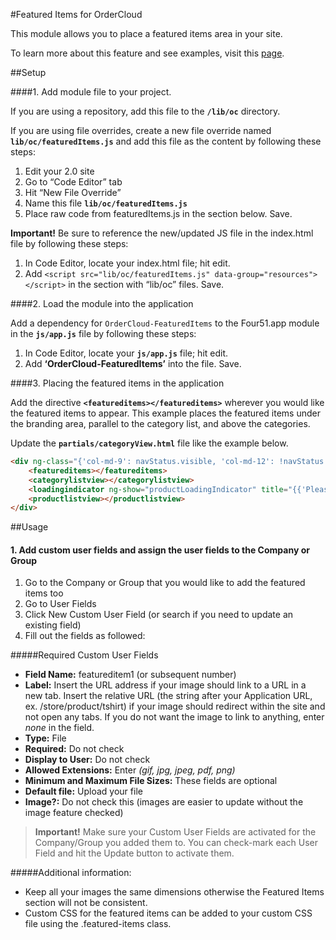 #Featured Items for OrderCloud 

This module allows you to place a featured items area in your site. 

To learn more about this feature and see examples, visit this [page](https://volition.four51ordercloud.com/store/product/FeaturedItems).

##Setup

####1. Add module file to your project.

If you are using a repository, add this file to the **`/lib/oc`** directory.

If you are using file overrides, create a new file override named **`lib/oc/featuredItems.js`** and add this file as the content by following these steps:

1. Edit your 2.0 site
2. Go to “Code Editor” tab
3. Hit “New File Override”
4. Name this file **`lib/oc/featuredItems.js`**
5. Place raw code from featuredItems.js in the section below. Save.

**Important!** Be sure to reference the new/updated JS file in the index.html file by following these steps:

1. In Code Editor, locate your index.html file; hit edit.
2. Add `<script src="lib/oc/featuredItems.js" data-group="resources"></script>` in the section with “lib/oc” files. Save.

####2. Load the module into the application

Add a dependency for `OrderCloud-FeaturedItems` to the Four51.app module in the **`js/app.js`** file by following these steps:

1. In Code Editor, locate your **`js/app.js`** file; hit edit.
2. Add **‘OrderCloud-FeaturedItems’** into the file. Save.

####3. Placing the featured items in the application

Add the directive  **`<featureditems></featureditems>`** wherever you would like the featured items to appear. This example places the featured items under the branding area, parallel to the category list, and above the categories.

Update the **`partials/categoryView.html`**  file like the example below.
```html
<div ng-class="{'col-md-9': navStatus.visible, 'col-md-12': !navStatus.visible }">
	<featureditems></featureditems>
	<categorylistview></categorylistview>
	<loadingindicator ng-show="productLoadingIndicator" title="{{'Please wait while we fetch all products' | r | xlat}}"/>
	<productlistview></productlistview>
</div>
```

##Usage

#### 1. Add custom user fields and assign the user fields to the Company or Group

 1. Go to the Company or Group that you would like to add the featured items too
 2. Go to User Fields
 3. Click New Custom User Field (or search if you need to update an existing field)
 4. Fill out the fields as followed:

#####Required Custom User Fields
- **Field Name:** featureditem1 (or subsequent number)
- **Label:** Insert the URL address if your image should link to a URL in a new tab.  Insert the relative URL (the string after your Application URL, ex. /store/product/tshirt) if your image should redirect within the site and not open any tabs. If you do not want the image to link to anything, enter _none_ in the field.
- **Type:** File
- **Required:** Do not check
- **Display to User:** Do not check
- **Allowed Extensions:** Enter _(gif, jpg, jpeg, pdf, png)_
- **Minimum and Maximum File Sizes:** These fields are optional
- **Default file:** Upload your file
- **Image?:** Do not check this (images are easier to update without the image feature checked)


>**Important!** Make sure your Custom User Fields are activated for the Company/Group you added them to.  You can check-mark each User Field and hit the Update button to activate them.  


#####Additional information:

  - Keep all your images the same dimensions otherwise the Featured Items section will not be consistent.
  - Custom CSS for the featured items can be added to your custom CSS file using the .featured-items class.
